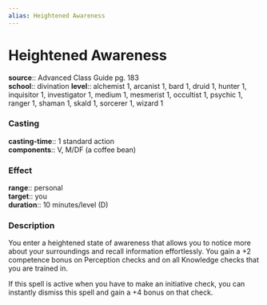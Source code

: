 ```yaml
---
alias: Heightened Awareness
---
```


# Heightened Awareness 

**source**:: Advanced Class Guide pg. 183  
**school**:: divination
**level**:: alchemist 1, arcanist 1, bard 1, druid 1, hunter 1, inquisitor 1, investigator 1, medium 1, mesmerist 1, occultist 1, psychic 1, ranger 1, shaman 1, skald 1, sorcerer 1, wizard 1

### Casting 

**casting-time**:: 1 standard action  
**components**:: V, M/DF (a coffee bean)

### Effect 

**range**:: personal  
**target**:: you  
**duration**:: 10 minutes/level (D)

### Description 

You enter a heightened state of awareness that allows you to notice more about your surroundings and recall information effortlessly. You gain a +2 competence bonus on Perception checks and on all Knowledge checks that you are trained in.  
  
If this spell is active when you have to make an initiative check, you can instantly dismiss this spell and gain a +4 bonus on that check.
